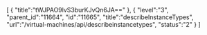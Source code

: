 [
	{
		"title":"tWJPAO9lvS3burKJvQn6JA=="
	},
	{
		"level":"3",
		"parent_id":"11664",
		"id":"11665",
		"title":"describeInstanceTypes",
		"url":"/virtual-machines/api/describeinstancetypes",
		"status":"2"
	}
]